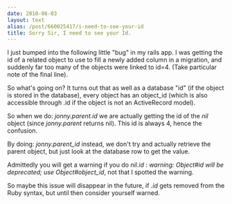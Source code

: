 ```yaml
---
date: 2010-06-03
layout: text
alias: /post/660025417/i-need-to-see-your-id
title: Sorry Sir, I need to see your Id.
---
```


I just bumped into the following little "bug" in my rails app. I was getting the id of a related object to use to fill a newly added column in a migration, and suddenly far too many of the objects were linked to id=4. (Take particular note of the final line).

<script src="http://gist.github.com/423842.js"></script>

So what's going on? It turns out that as well as a database "id" (if the object is stored in the database), every object has an object_id (which is also accessible through .id if the object is not an ActiveRecord model).

So when we do: *jonny.parent.id* we are actually getting the id of the _nil_ object (since *jonny.parent* returns nil). This id is always 4, hence the confusion.

By doing: *jonny.parent_id* instead, we don't try and actually retrieve the parent object, but just look at the database row to get the value.

Admittedly you will get a warning if you do _nil.id_ : _warning: Object#id will be deprecated; use Object#object_id_, not that I spotted the warning.

So maybe this issue will disappear in the future, if _.id_ gets removed from the Ruby syntax, but until then consider yourself warned.

